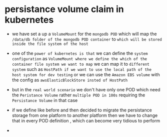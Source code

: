 # persistance volume claim in kubernetes 

- we have set a up a `VolumeMount` for the `mongodb POD` which will map the `/data/db folder of the mongodb POD container` to `which will be stored inside the file system of the host`

- one  of the `power of kubernetes is that` we can define the `system configuration` as `VolumeMount where we define the which of the container file system we want to map` we can map it to `different system` such as `HostPath if we want to use the local path of the host system for dev testing` or we can use the `Amazon EBS volume` with the config as `awsElasticBlockStore insted of HostPath`

- but in the `real world scenario` we don't have only one POD which need the `Peristance Volume` rather `multiple POD in 100s` requiring the `Persistance Volume` in that case

- if we define like before and then decided to migrate the persistance storage from one platform to another platform then we have to change that in every POD definition , which can become very tidious to perform

- 